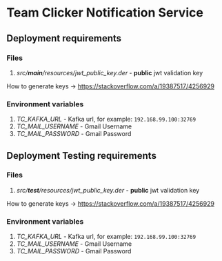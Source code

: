 # Team Clicker Notification Service

## Deployment requirements

### Files

 1. _src/**main**/resources/jwt_public_key.der_ - **public** jwt validation key

How to generate keys -> https://stackoverflow.com/a/19387517/4256929

### Environment variables

 1. _TC_KAFKA_URL_ - Kafka url, for example: `192.168.99.100:32769`
 2. _TC_MAIL_USERNAME_ - Gmail Username
 3. _TC_MAIL_PASSWORD_ - Gmail Password

## Deployment Testing requirements

### Files

 1. _src/**test**/resources/jwt_public_key.der_ - **public** jwt validation key

How to generate keys -> https://stackoverflow.com/a/19387517/4256929

### Environment variables

 1. _TC_KAFKA_URL_ - Kafka url, for example: `192.168.99.100:32769`
 2. _TC_MAIL_USERNAME_ - Gmail Username
 3. _TC_MAIL_PASSWORD_ - Gmail Password
